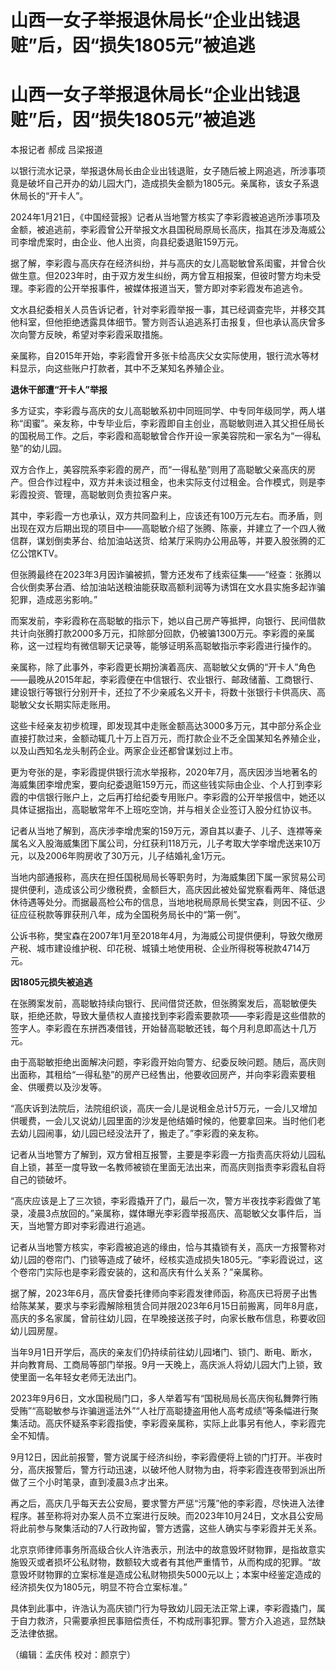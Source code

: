 # 山西一女子举报退休局长“企业出钱退赃”后，因“损失1805元”被追逃

# 山西一女子举报退休局长“企业出钱退赃”后，因“损失1805元”被追逃

本报记者 郝成 吕梁报道

以银行流水记录，举报退休局长由企业出钱退赃，女子随后被上网追逃，所涉事项竟是破坏自己开办的幼儿园大门，造成损失金额为1805元。亲属称，该女子系退休局长的“开卡人”。

2024年1月21日，《中国经营报》记者从当地警方核实了李彩霞被追逃所涉事项及金额，被追逃前，李彩霞曾公开举报文水县国税局原局长高庆，指其在涉及海威公司李增虎案时，由企业、他人出资，向县纪委退赃159万元。

据了解，李彩霞与高庆存在经济纠纷，并与高庆的女儿高聪敏曾系闺蜜，并曾合伙做生意。但2023年时，由于双方发生纠纷，两方曾互相报案，但彼时警方均未受理。李彩霞的公开举报事件，被媒体报道当天，警方即对李彩霞发布追逃令。

文水县纪委相关人员告诉记者，针对李彩霞举报一事，其已经调查完毕，并移交其他科室，但他拒绝透露具体细节。警方则否认追逃系打击报复，但也承认高庆曾多次向警方反映，希望对李彩霞采取措施。

亲属称，自2015年开始，李彩霞曾开多张卡给高庆父女实际使用，银行流水等材料显示，向这些账户打款者，其中不乏某知名养殖企业。

**退休干部遭“开卡人”举报**

多方证实，李彩霞与高庆的女儿高聪敏系初中同班同学、中专同年级同学，两人堪称“闺蜜”。亲友称，中专毕业后，李彩霞即自主创业，高聪敏则进入其父担任局长的国税局工作。之后，李彩霞和高聪敏曾合作开设一家美容院和一家名为“一得私塾”的幼儿园。

双方合作上，美容院系李彩霞的房产，而“一得私塾”则用了高聪敏父亲高庆的房产。但合作过程中，双方并未谈过租金，也未实际支付过租金。合作模式，则是李彩霞投资、管理，高聪敏则负责拉客户来。

其中，李彩霞一方也承认，双方共同盈利上，应该还有100万元左右。而矛盾，则出现在双方后期出现的项目中——高聪敏介绍了张腾、陈豪，并建立了一个四人微信群，谋划倒卖茅台、给加油站送货、给某厅采购办公用品等，并要入股张腾的汇亿公馆KTV。

但张腾最终在2023年3月因诈骗被抓，警方还发布了线索征集——“经查：张腾以合伙倒卖茅台酒、给加油站送粮油能获取高额利润等为诱饵在文水县实施多起诈骗犯罪，造成恶劣影响。”

而案发前，李彩霞称在高聪敏的指示下，她以自己房产等抵押，向银行、民间借款共计向张腾打款2000多万元，扣除部分回款，仍被骗1300万元。李彩霞的亲属称，这一过程均有微信聊天记录等，能够证明系高聪敏指示李彩霞进行操作的。

亲属称，除了此事外，李彩霞更长期扮演着高庆、高聪敏父女俩的“开卡人”角色——最晚从2015年起，李彩霞便在中信银行、农业银行、邮政储蓄、工商银行、建设银行等银行分别开卡，还拉了不少亲戚名义开卡，将数十张银行卡供高庆、高聪敏父女长期实际走账用。

这些卡经亲友初步梳理，即发现其中走账金额高达3000多万元，其中部分系企业直接打款过来，金额动辄几十万上百万元，而打款企业不乏全国某知名养殖企业，以及山西知名龙头制药企业。两家企业还都曾谋划过上市。

更为夸张的是，李彩霞提供银行流水举报称，2020年7月，高庆因涉当地著名的海威集团李增虎案，要向纪委退赃159万元，而这些钱实际由企业、个人打到李彩霞的中信银行账户上，之后再打给纪委专用账户。李彩霞的公开举报信中，她还以具体证据指出，高聪敏常年不上班吃空饷，并与相关企业签订入股分红协议书。

记者从当地了解到，高庆涉李增虎案的159万元，源自其以妻子、儿子、连襟等亲属名义入股海威集团下属公司，分红获利118万元，儿子考取大学李增虎送来10万元，以及2006年购房收了30万元，儿子结婚礼金1万元。

当地内部通报称，高庆在担任国税局局长等职务时，为海威集团下属一家贸易公司提供便利，造成该公司少缴税费，金额巨大，高庆因此被处留党察看两年、降低退休待遇等处分。而据最高检公布的信息，当地地税局原局长樊宝森，则因不征、少征应征税款等罪获刑八年，成为全国税务局长中的“第一例”。

公诉书称，樊宝森在2007年1月至2018年4月，为海威公司提供便利，导致欠缴房产税、城市建设维护税、印花税、城镇土地使用税、企业所得税等税款4714万元。

**因1805元损失被追逃**

在张腾案发前，高聪敏持续向银行、民间借贷还款，但张腾案发后，高聪敏便失联，拒绝还款，导致大量债权人直接找到李彩霞索要款项——李彩霞是这些借款的签字人。李彩霞在东拼西凑借钱，开始替高聪敏还钱，每个月利息即高达十几万元。

由于高聪敏拒绝出面解决问题，李彩霞开始向警方、纪委反映问题。随后，高庆则出面称，其租给“一得私塾”的房产已经售出，他要收回房产，并向李彩霞索要租金、供暖费以及沙发等。

“高庆诉到法院后，法院组织谈，高庆一会儿是说租金总计5万元，一会儿又增加供暖费，一会儿又说幼儿园里面的沙发是他结婚时候的，他要拿回来。当时他们老去幼儿园闹事，幼儿园已经没法开了，搬走了。”李彩霞的亲友称。

记者从当地警方了解到，双方曾相互报警，主要是李彩霞一方指责高庆将幼儿园私自上锁，甚至一度导致一名教师被锁在里面无法出来，而高庆则指责李彩霞私自将自己的锁破坏。

“高庆应该是上了三次锁，李彩霞撬开了门，最后一次，警方半夜找李彩霞做了笔录，凌晨3点放回的。”亲属称，媒体曝光李彩霞举报高庆、高聪敏父女事件后，当天，当地警方即对李彩霞进行追逃。

记者从当地警方核实，李彩霞被追逃的缘由，恰与其撬锁有关，高庆一方报警称对幼儿园的卷帘门、门锁等造成了破坏，经核实造成损失1805元。“李彩霞说过，这个卷帘门实际也是李彩霞安装的，这和高庆有什么关系？”亲属称。

据了解，2023年6月，高庆曾委托律师向李彩霞发律师函，称高庆已将房子出售给陈某某，要求与李彩霞解除租赁合同并限2023年6月15日前搬离，同年8月底，高庆的多名家属，曾前往幼儿园，在早晚接送孩子时，向家长散布信息，称要收回幼儿园房屋。

当年9月1日开学后，高庆的亲友们仍持续前往幼儿园堵门、锁门、断电、断水，并向教育局、工商局等部门举报。9月一天晚上，高庆派人将幼儿园大门上锁，致使里面一名年轻女老师无法出门。

2023年9月6日，文水国税局门口，多人举着写有“国税局局长高庆徇私舞弊行贿受贿”“高聪敏参与诈骗逍遥法外”“人社厅高聪捷盗用他人高考成绩”等条幅进行聚集活动。高庆怀疑系李彩霞指使，李彩霞亲属称，实际上此事另有他人，李彩霞完全不知情。

9月12日，因此前报警，警方说属于经济纠纷，李彩霞便将上锁的门打开。半夜时分，高庆报警后，警方行动迅速，以破坏他人财物为由，将李彩霞连夜带到派出所做了三个小时笔录，直到凌晨3点才出来。

再之后，高庆几乎每天去公安局，要求警方严惩“污蔑”他的李彩霞，尽快进入法律程序。甚至称将对办案人员不立案进行反映。而2023年10月24日，文水县公安局将此前参与聚集活动的7人行政拘留，警方透露，这些人确实与李彩霞并无关系。

北京京师律师事务所高级合伙人许浩表示，刑法中的故意毁坏财物罪，是指故意实施毁灭或者损坏公私财物，数额较大或者有其他严重情节，从而构成的犯罪。“故意毁坏财物罪的立案标准是造成公私财物损失5000元以上；本案中经鉴定造成的经济损失仅为1805元，明显不符合立案标准。”

具体到此事中，许浩认为高庆锁门行为导致幼儿园无法正常上课，李彩霞撬门，属于自力救济，只需要承担民事赔偿责任，不构成刑事犯罪。警方介入追逃，显然缺乏法律依据。

（编辑：孟庆伟 校对：颜京宁）

